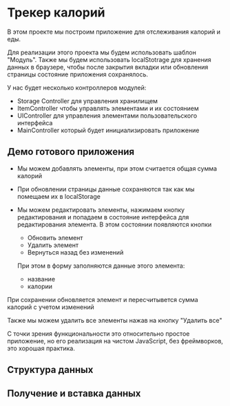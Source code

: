 # Трекер калорий

В этом проекте мы построим приложение для отслеживания калорий и еды.

Для реализации этого проекта мы будем использовать шаблон "Модуль". Также мы будем использовать localStotrage для хранения данных в браузере, чтобы после закрытия вкладки или обновления страницы состояние приложения сохранялось.

У нас будет несколько контроллеров модулей:

- Storage Controller для управления хранилищем
- ItemController чтобы управлять элементами и их состоянием
- UIController для управления элементами пользовательского интерфейса
- MainController который будет инициализировать приложение

## Демо готового приложения

- Мы можем добавлять элементы, при этом считается общая сумма калорий
- При обновлении страницы данные сохраняются так как мы помещаем их в localStorage
- Мы можем редактировать элементы, нажимаем кнопку редактирования и попадаем в состояние интерфейса для редактирования элемента. В этом состоянии появляются кнопки

  - Обновить элемент
  - Удалить элемент
  - Вернуться назад без изменений

  При этом в форму заполняются данные этого элемента:

  - название
  - калории

При сохранении обновляется элемент и пересчитывется сумма калорий с учетом изменений

Также мы можем удалить все элементы нажав на кнопку "Удалить все"

С точки зрения функциональности это относительно простое приложение, но его реализация на чистом JavaScript, без фреймворков, это хорошая практика.

## Структура данных

## Получение и вставка данных
